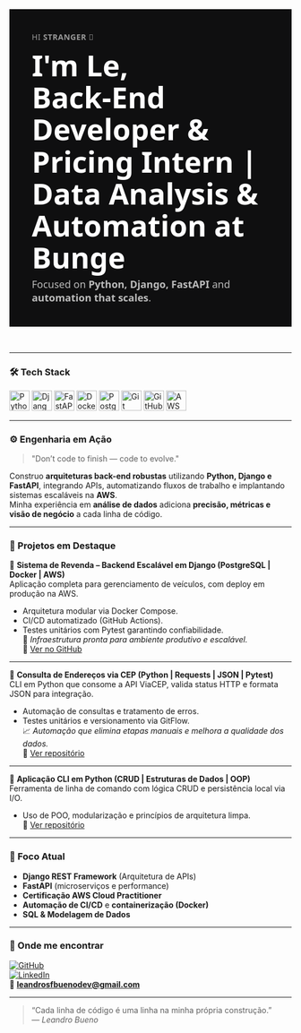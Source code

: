 <div style="font-family: 'Segoe UI', sans-serif; background-color: #0f0f10; color: #fff; padding: 40px;">

  <!-- Saudação -->
  <p style="font-size: 14px; color: #999; margin: 0 0 12px 0; letter-spacing: 0.5px;">
    HI <strong>STRANGER</strong> 👋
  </p>

  <!-- Título -->
  <h1 style="font-size: 52px; line-height: 1.1; font-weight: 700; margin: 0; color: #fff;">
    I'm Le,<br>Back-End Developer & Pricing Intern | Data Analysis & Automation at Bunge
  </h1>

  <!-- Subtítulo -->
  <div style="margin-top: 8px; font-size: 18px; color: #bbb; font-weight: 400;">
    Focused on <strong>Python, Django, FastAPI</strong> and <strong>automation that scales</strong>.
  </div>

</div>

<div style="height: 32px;"></div>

---

### 🛠 Tech Stack

<p align="left">
  <img src="https://cdn.jsdelivr.net/gh/devicons/devicon@latest/icons/python/python-original.svg" width="36" title="Python"/>
  <img src="https://cdn.jsdelivr.net/gh/devicons/devicon@latest/icons/django/django-plain.svg" width="36" title="Django"/>
  <img src="https://cdn.jsdelivr.net/gh/devicons/devicon@latest/icons/fastapi/fastapi-original.svg" width="36" title="FastAPI"/>
  <img src="https://cdn.jsdelivr.net/gh/devicons/devicon@latest/icons/docker/docker-original.svg" width="36" title="Docker"/>
  <img src="https://cdn.jsdelivr.net/gh/devicons/devicon@latest/icons/postgresql/postgresql-original.svg" width="36" title="PostgreSQL"/>
  <img src="https://cdn.jsdelivr.net/gh/devicons/devicon@latest/icons/git/git-original.svg" width="36" title="Git"/>
  <img src="https://cdn.jsdelivr.net/gh/devicons/devicon@latest/icons/github/github-original.svg" width="36" title="GitHub"/>
  <img src="https://cdn.jsdelivr.net/gh/devicons/devicon@latest/icons/amazonwebservices/amazonwebservices-original.svg" width="36" title="AWS"/>
</p>

---

### ⚙️ Engenharia em Ação

> "Don’t code to finish — code to evolve."

Construo **arquiteturas back-end robustas** utilizando **Python, Django e FastAPI**, integrando APIs, automatizando fluxos de trabalho e implantando sistemas escaláveis na **AWS**.  
Minha experiência em **análise de dados** adiciona **precisão, métricas e visão de negócio** a cada linha de código.

---

### 🚀 Projetos em Destaque

🔹 **Sistema de Revenda – Backend Escalável em Django (PostgreSQL | Docker | AWS)**  
Aplicação completa para gerenciamento de veículos, com deploy em produção na AWS.  
- Arquitetura modular via Docker Compose.  
- CI/CD automatizado (GitHub Actions).  
- Testes unitários com Pytest garantindo confiabilidade.  
🧩 *Infraestrutura pronta para ambiente produtivo e escalável.*  
🔗 [Ver no GitHub](https://github.com/Leandrobuenodev)

---

🔹 **Consulta de Endereços via CEP (Python | Requests | JSON | Pytest)**  
CLI em Python que consome a API ViaCEP, valida status HTTP e formata JSON para integração.  
- Automação de consultas e tratamento de erros.  
- Testes unitários e versionamento via GitFlow.  
📈 *Automação que elimina etapas manuais e melhora a qualidade dos dados.*  
🔗 [Ver repositório](https://github.com/Leandrobuenodev/Projeto-consulta-cep)

---

🔹 **Aplicação CLI em Python (CRUD | Estruturas de Dados | OOP)**  
Ferramenta de linha de comando com lógica CRUD e persistência local via I/O.  
- Uso de POO, modularização e princípios de arquitetura limpa.  
🔗 [Ver repositório](https://github.com/Leandrobuenodev)

---

### 🧩 Foco Atual

- **Django REST Framework** (Arquitetura de APIs)  
- **FastAPI** (microserviços e performance)  
- **Certificação AWS Cloud Practitioner**  
- **Automação de CI/CD** e **containerização (Docker)**  
- **SQL & Modelagem de Dados**

---

### 📍 Onde me encontrar  

[![GitHub](https://img.shields.io/badge/GitHub-100000?style=for-the-badge&logo=github&logoColor=white)](https://github.com/Leandrobuenodev)  
[![LinkedIn](https://img.shields.io/badge/LinkedIn-0A66C2?style=for-the-badge&logo=linkedin&logoColor=white)](https://linkedin.com/in/leandrosfbueno)  
📧 **leandrosfbuenodev@gmail.com**

---

> “Cada linha de código é uma linha na minha própria construção.”  
> — *Leandro Bueno*
